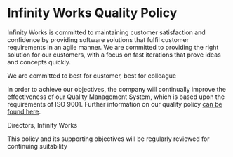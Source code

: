 # Infinity Works Quality Policy


Infinity Works is committed to maintaining customer satisfaction and confidence by providing software solutions that fulfil customer requirements in an agile manner. We are committed to providing the right solution for our customers, with a focus on fast iterations that prove ideas and concepts quickly.

We are committed to best for customer, best for colleague

In order to achieve our objectives, the company will continually improve the effectiveness of our Quality Management System, which is based upon the requirements of ISO 9001. Further information on our quality policy [can be found here](https://infinityworks.atlassian.net/wiki/spaces/HOME/pages/101351771/Advocate+Information).

Directors,
Infinity Works

This policy and its supporting objectives will be regularly reviewed for continuing suitability
